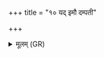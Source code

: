 +++
title = "१० यद् इमौ दम्पती"

+++
<details><summary>मूलम् (GR)</summary>

यद् इमौ दम्पती उभौ  
विवाहे अघम् आरतू  
रोदेन कृण्वन्ताव् अघम् ।  
(…) ॥ +++(see 7de)+++
</details>
